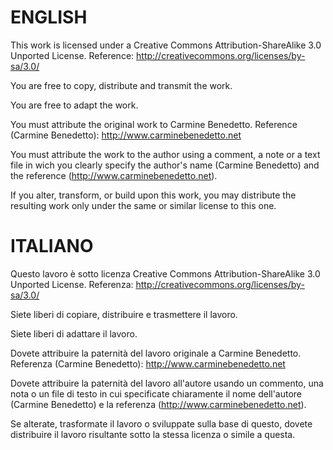 ENGLISH
=======

This work is licensed under a Creative Commons Attribution-ShareAlike 3.0 Unported License.
Reference: http://creativecommons.org/licenses/by-sa/3.0/

You are free to copy, distribute and transmit the work.

You are free to adapt the work.

You must attribute the original work to Carmine Benedetto.
Reference (Carmine Benedetto): http://www.carminebenedetto.net

You must attribute the work to the author using a comment, a note or a text file in wich you clearly specify the author's name (Carmine Benedetto) and the reference (http://www.carminebenedetto.net).

If you alter, transform, or build upon this work, you may distribute the resulting work only under the same or similar license to this one. 

ITALIANO
========

Questo lavoro è sotto licenza Creative Commons Attribution-ShareAlike 3.0 Unported License.
Referenza: http://creativecommons.org/licenses/by-sa/3.0/

Siete liberi di copiare, distribuire e trasmettere il lavoro.

Siete liberi di adattare il lavoro.

Dovete attribuire la paternità  del lavoro originale a Carmine Benedetto.
Referenza (Carmine Benedetto): http://www.carminebenedetto.net

Dovete attribuire la paternità del lavoro all'autore usando un commento, una nota o un file di testo in cui specificate chiaramente il nome dell'autore (Carmine Benedetto) e la referenza (http://www.carminebenedetto.net).

Se alterate, trasformate  il lavoro o sviluppate sulla base di questo, dovete distribuire il lavoro risultante sotto la stessa licenza o simile a questa.
